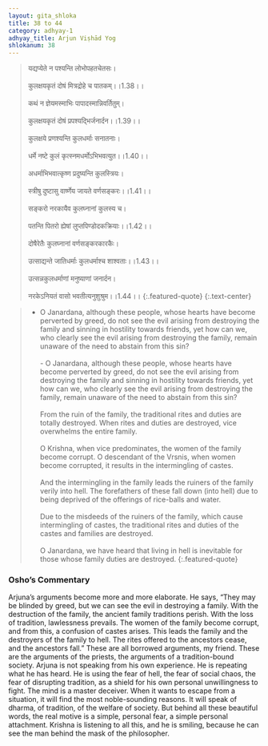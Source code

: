 ```yaml
---
layout: gita_shloka
title: 38 to 44
category: adhyay-1
adhyay_title: Arjun Viṣhād Yog
shlokanum: 38
---
```


> यद्यप्येते न पश्यन्ति लोभोपहतचेतसः।<br><br>कुलक्षयकृतं दोषं मित्रद्रोहे च पातकम्।।1.38।।<br><br>कथं न ज्ञेयमस्माभिः पापादस्मान्निवर्तितुम्।<br><br>कुलक्षयकृतं दोषं प्रपश्यद्भिर्जनार्दन।।1.39।।<br><br>कुलक्षये प्रणश्यन्ति कुलधर्माः सनातनाः।<br><br>धर्मे नष्टे कुलं कृत्स्नमधर्मोऽभिभवत्युत।।1.40।।<br><br>अधर्माभिभवात्कृष्ण प्रदुष्यन्ति कुलस्त्रियः।<br><br>स्त्रीषु दुष्टासु वार्ष्णेय जायते वर्णसङ्करः।।1.41।।<br><br>सङ्करो नरकायैव कुलघ्नानां कुलस्य च।<br><br>पतन्ति पितरो ह्येषां लुप्तपिण्डोदकक्रियाः।।1.42।।<br><br>दोषैरेतैः कुलघ्नानां वर्णसङ्करकारकैः।<br><br>उत्साद्यन्ते जातिधर्माः कुलधर्माश्च शाश्वताः।।1.43।।<br><br>उत्सन्नकुलधर्माणां मनुष्याणां जनार्दन।<br><br>नरकेऽनियतं वासो भवतीत्यनुशुश्रुम।।1.44।।
{:.featured-quote}
{:.text-center}

> - O Janardana, although these people, whose hearts have become perverted by greed, do not see the evil arising from destroying the family and sinning in hostility towards friends, yet how can we, who clearly see the evil arising from destroying the family, remain unaware of the need to abstain from this sin?<br><br>- O Janardana, although these people, whose hearts have become perverted by greed, do not see the evil arising from destroying the family and sinning in hostility towards friends, yet how can we, who clearly see the evil arising from destroying the family, remain unaware of the need to abstain from this sin?<br><br>From the ruin of the family, the traditional rites and duties are totally destroyed. When rites and duties are destroyed, vice overwhelms the entire family.<br><br>O Krishna, when vice predominates, the women of the family become corrupt. O descendant of the Vrsnis, when women become corrupted, it results in the intermingling of castes.<br><br>And the intermingling in the family leads the ruiners of the family verily into hell. The forefathers of these fall down (into hell) due to being deprived of the offerings of rice-balls and water.<br><br>Due to the misdeeds of the ruiners of the family, which cause intermingling of castes, the traditional rites and duties of the castes and families are destroyed.<br><br>O Janardana, we have heard that living in hell is inevitable for those whose family duties are destroyed.
{:.featured-quote}

### Osho’s Commentary
Arjuna’s arguments become more and more elaborate. He says, “They may be blinded by greed, but we can see the evil in destroying a family. With the destruction of the family, the ancient family traditions perish. With the loss of tradition, lawlessness prevails. The women of the family become corrupt, and from this, a confusion of castes arises. This leads the family and the destroyers of the family to hell. The rites offered to the ancestors cease, and the ancestors fall.”
These are all borrowed arguments, my friend. These are the arguments of the priests, the arguments of a tradition-bound society. Arjuna is not speaking from his own experience. He is repeating what he has heard. He is using the fear of hell, the fear of social chaos, the fear of disrupting tradition, as a shield for his own personal unwillingness to fight.
The mind is a master deceiver. When it wants to escape from a situation, it will find the most noble-sounding reasons. It will speak of dharma, of tradition, of the welfare of society. But behind all these beautiful words, the real motive is a simple, personal fear, a simple personal attachment. Krishna is listening to all this, and he is smiling, because he can see the man behind the mask of the philosopher.
